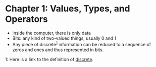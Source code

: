 # Chapter 1: Values, Types, and Operators

- inside the computer, there is only data
- Bits: any kind of two-valued things, usually 0 and 1
- Any piece of discrete<sup>[1](#nf1)</sup> information can be reduced to a sequence of zeros and ones and thus represented in bits.

<a name="fn1">1</a>: Here is a link to the definition of [discrete](https://www.merriam-webster.com/dictionary/discrete).

